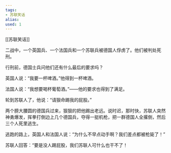 ```yaml
---
tags: 
- 苏联笑话 
alias:
used: 1
---
```

[[苏联笑话]]

二战中，一个英国兵、一个法国兵和一个苏联兵被德国人俘虏了。他们被判处死刑。 

行刑前，德国士兵问他们还有什么最后的要求吗？ 

英国人说：“我要一杯啤酒。”他得到一杯啤酒。 

法国人说：“我想要喝杯葡萄酒。”——他的要求也得到了满足。 

轮到苏联人了，他说：“请狠命踢我的屁股。”

两个膀大腰圆的德国兵过来，狠狠的把他踢出老远。说时迟，那时快，苏联人突然神勇爆发，挥拳打倒边上几个德国兵，夺得一挺机枪，把一群德国人全撂倒，然后三个人死里逃生。 　　 　

逃跑的路上，英国人和法国人说：“为什么不早点动手啊？我们差点都被枪毙了！”

苏联人回答：“要是没人踢屁股，我们苏联人可什么也干不了！ 
